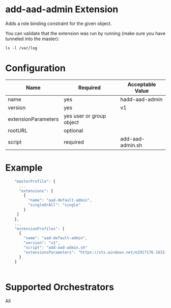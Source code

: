 # add-aad-admin Extension

Adds a role binding constraint for the given object.


You can validate that the extension was run by running (make sure you have tunneled into the master):
```
ls -l /var/log
```

# Configuration
|Name|Required|Acceptable Value|
|---|---|---|
|name|yes|hadd-aad-admin|
|version|yes|v1|
|extensionParameters|yes user or group object||
|rootURL|optional||
|script|required|add-aad-admin.sh|

# Example
``` javascript
    "masterProfile": {
      ...
      "extensions": [
        { 
          "name": "aad-default-admin", 
          "singleOrAll": "single"
        }
     ]
    },
    ...
    "extensionProfiles": [
      { 
        "name": "aad-default-admin", 
        "version": "v1", 
        "script": "add-aad-admin.sh" 
        "extensionsParameters": "https://sts.windows.net/e2917176-1632-47a0-ad18-671d485757a3/#22fa281b-bf62-4b14-972c-0dbca24a25a2"
      }
    ]
    

```

# Supported Orchestrators
All